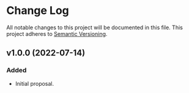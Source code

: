 # Change Log

All notable changes to this project will be documented in this file.
This project adheres to [Semantic Versioning](http://semver.org/).

## v1.0.0 (2022-07-14)

### Added

* Initial proposal.
